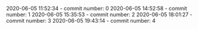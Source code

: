 2020-06-05 11:52:34 - commit number: 0
2020-06-05 14:52:58 - commit number: 1
2020-06-05 15:35:53 - commit number: 2
2020-06-05 18:01:27 - commit number: 3
2020-06-05 19:43:14 - commit number: 4
